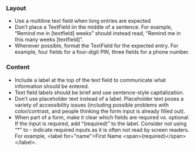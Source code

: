 ### Layout

- Use a multiline text field when long entries are expected
- Don’t place a TextField iin the middle of a sentence. For example, “Remind me in [textfield] weeks” should instead read, “Remind me in this many weeks [textfield]”.
- Whenever possible, format the TextField for the expected entry. For example, four fields for a four-digit PIN, three fields for a phone number.

### Content

- Include a label at the top of the text field to communicate what information should be entered.
- Text field labels should be brief and use sentence-style capitalization.
- Don’t use placeholder text instead of a label. Placeholder text poses a variety of accessibility issues (including possible problems with color/contrast, and people thinking the form input is already filled out).
- When part of a form, make it clear which fields are required vs. optional. If the input is required, add “(required)” to the label. Consider not using “\*” to - indicate required inputs as it is often not read by screen readers. For example, \<label for="name"\>First Name \<span\>(required)\</span\>\</label\>.
